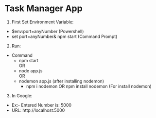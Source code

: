 # Task Manager App
1. First Set Environment Variable:
- $env:port=anyNumber (Powershell)<br/>
- set port=anyNumber& npm start (Command Prompt)<br/>
  
2. Run:<br/>
  - Command<br/>
    - npm start<br/>
         OR
    - node app.js<br/>
         OR<br/>
    - nodemon app.js (after installing nodemon)<br/>
        - npm i nodemon OR npm install nodemon (For install nodemon)<br/>

3. In Google:
  - Ex:- Entered Number is: 5000<br/> 
  - URL: http://localhost:5000<br/> 
